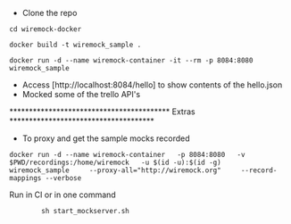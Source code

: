 * Clone the repo

```
cd wiremock-docker

docker build -t wiremock_sample .

docker run -d --name wiremock-container -it --rm -p 8084:8080 wiremock_sample
```





* Access [http://localhost:8084/hello] to show contents of the hello.json
* Mocked some of the trello API's


***************************************** Extras *************************************

* To proxy and get the sample mocks recorded

 `docker run -d --name wiremock-container   -p 8084:8080   -v $PWD/recordings:/home/wiremock   -u $(id -u):$(id -g)   wiremock_sample     --proxy-all="http://wiremock.org"     --record-mappings --verbose`


Run in CI or in one command

			sh start_mockserver.sh


